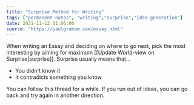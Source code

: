 ```yaml
---
title: "Surprise Method for Writing"
tags: ["permanent-notes", "writing","surprise","idea-generation"]
date: 2021-11-12 01:06:00
source: "https://paulgraham.com/essay.html"
---
```


When writing an Essay and deciding on where to go next, pick the most interesting by aiming for maximum [[Update World-view on Surprise|surprise]]. Surprise usually means that...

- You didn't know it
- It contradicts something you know

You can follow this thread for a while. If you run out of ideas, you can go back and try again in another direction.
